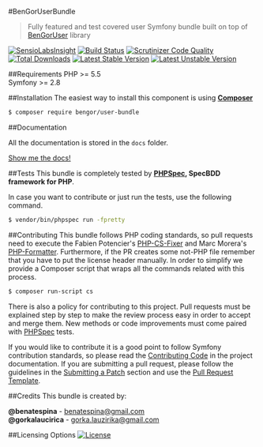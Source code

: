 #BenGorUserBundle
> Fully featured and test covered user Symfony bundle built on top of [BenGorUser][7] library

[![SensioLabsInsight](https://insight.sensiolabs.com/projects/5a2ac745-59f8-47b9-806a-6d1f4f9c96a6/mini.png)](https://insight.sensiolabs.com/projects/5a2ac745-59f8-47b9-806a-6d1f4f9c96a6)
[![Build Status](https://travis-ci.org/BenGor/UserBundle.svg?branch=master)](https://travis-ci.org/BenGor/UserBundle)
[![Scrutinizer Code Quality](https://scrutinizer-ci.com/g/BenGor/UserBundle/badges/quality-score.png?b=master)](https://scrutinizer-ci.com/g/BenGor/UserBundle/?branch=master)
[![Total Downloads](https://poser.pugx.org/bengor/user-bundle/downloads)](https://packagist.org/packages/bengor/user-bundle)
[![Latest Stable Version](https://poser.pugx.org/bengor/user-bundle/v/stable.svg)](https://packagist.org/packages/bengor/user-bundle)
[![Latest Unstable Version](https://poser.pugx.org/bengor/user-bundle/v/unstable.svg)](https://packagist.org/packages/bengor/user-bundle)

##Requirements
PHP >= 5.5</br>
Symfony >= 2.8 

##Installation
The easiest way to install this component is using **[Composer][8]**
```bash
$ composer require bengor/user-bundle
```
##Documentation

All the documentation is stored in the `docs` folder.

[Show me the docs!](docs/index.md)

##Tests
This bundle is completely tested by **[PHPSpec][1], SpecBDD framework for PHP**.

In case you want to contribute or just run the tests, use the following command.
```bash
$ vendor/bin/phpspec run -fpretty
```

##Contributing
This bundle follows PHP coding standards, so pull requests need to execute the Fabien Potencier's [PHP-CS-Fixer][5]
and Marc Morera's [PHP-Formatter][6]. Furthermore, if the PR creates some not-PHP file remember that you have to put
the license header manually. In order to simplify we provide a Composer script that wraps all the commands related with
this process.
```bash
$ composer run-script cs
```

There is also a policy for contributing to this project. Pull requests must be explained step by step to make the
review process easy in order to accept and merge them. New methods or code improvements must come paired with
[PHPSpec][1] tests.

If you would like to contribute it is a good point to follow Symfony contribution standards, so please read the
[Contributing Code][2] in the project documentation. If you are submitting a pull request, please follow the guidelines
in the [Submitting a Patch][3] section and use the [Pull Request Template][4].

##Credits
This bundle is created by:
>
**@benatespina** - [benatespina@gmail.com](mailto:benatespina@gmail.com)<br>
**@gorkalaucirica** - [gorka.lauzirika@gmail.com](mailto:gorka.lauzirika@gmail.com)

##Licensing Options
[![License](https://poser.pugx.org/bengor/user-bundle/license.svg)](https://github.com/BenGor/UserBundle/blob/master/LICENSE)

[1]: http://www.phpspec.net/
[2]: http://symfony.com/doc/current/contributing/code/index.html
[3]: http://symfony.com/doc/current/contributing/code/patches.html#check-list
[4]: http://symfony.com/doc/current/contributing/code/patches.html#make-a-pull-request
[5]: http://cs.sensiolabs.org/
[6]: https://github.com/mmoreram/php-formatter
[7]: https://github.com/BenGor/User
[8]: http://getcomposer.org
